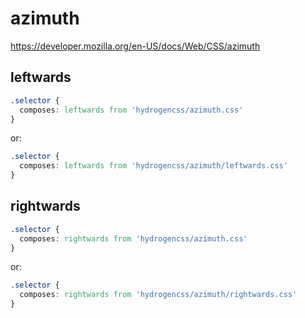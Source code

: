 # azimuth

https://developer.mozilla.org/en-US/docs/Web/CSS/azimuth

## leftwards
```css
.selector {
  composes: leftwards from 'hydrogencss/azimuth.css'
}
```

or:
```css
.selector {
  composes: leftwards from 'hydrogencss/azimuth/leftwards.css'
}
```

## rightwards
```css
.selector {
  composes: rightwards from 'hydrogencss/azimuth.css'
}
```

or:
```css
.selector {
  composes: rightwards from 'hydrogencss/azimuth/rightwards.css'
}
```

